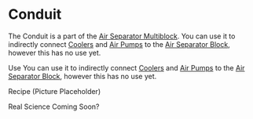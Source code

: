 Conduit
=======

The Conduit is a part of the [Air Separator Multiblock](air_separator.md). You can use it to indirectly connect [Coolers](cooler.md) and [Air Pumps](air_pump.md) to the [Air Separator Block](air_separator.md), however this has no use yet.

Use
You can use it to indirectly connect [Coolers](cooler.md) and [Air Pumps](air_pump.md) to the [Air Separator Block](air_separator.md), however this has no use yet.

Recipe
(Picture Placeholder)

Real Science
Coming Soon?